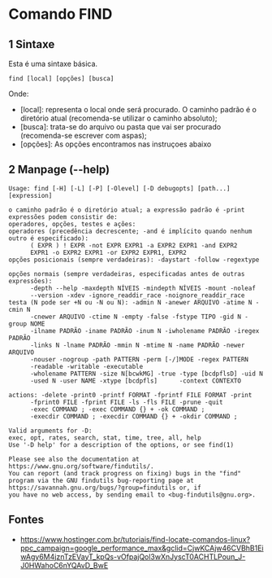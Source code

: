 Comando FIND
======================

## 1 Sintaxe

Esta é uma sintaxe básica.

`find [local] [opções] [busca]`

Onde:

* [local]: representa o local onde será procurado. O caminho padrão é o diretório atual (recomenda-se utilizar o caminho absoluto);
* [busca]: trata-se do  arquivo ou pasta que vai ser procurado (recomenda-se escrever com aspas);
* [opções]: As opções encontramos nas instruçoes abaixo


## 2 Manpage (--help)

```
Usage: find [-H] [-L] [-P] [-Olevel] [-D debugopts] [path...] [expression]

o caminho padrão é o diretório atual; a expressão padrão é -print
expressões podem consistir de:
operadores, opções, testes e ações:
operadores (precedência decrescente; -and é implícito quando nenhum outro é especificado):
      ( EXPR ) ! EXPR -not EXPR EXPR1 -a EXPR2 EXPR1 -and EXPR2
      EXPR1 -o EXPR2 EXPR1 -or EXPR2 EXPR1, EXPR2
opções posicionais (sempre verdadeiras): -daystart -follow -regextype

opções normais (sempre verdadeiras, especificadas antes de outras expressões):
      -depth --help -maxdepth NÍVEIS -mindepth NÍVEIS -mount -noleaf
      --version -xdev -ignore_readdir_race -noignore_readdir_race
testa (N pode ser +N ou -N ou N): -admin N -anewer ARQUIVO -atime N -cmin N
      -cnewer ARQUIVO -ctime N -empty -false -fstype TIPO -gid N -group NOME
      -ilname PADRÃO -iname PADRÃO -inum N -iwholename PADRÃO -iregex PADRÃO
      -links N -lname PADRÃO -mmin N -mtime N -name PADRÃO -newer ARQUIVO
      -nouser -nogroup -path PATTERN -perm [-/]MODE -regex PATTERN
      -readable -writable -executable
      -wholename PATTERN -size N[bcwkMG] -true -type [bcdpflsD] -uid N
      -used N -user NAME -xtype [bcdpfls]      -context CONTEXTO

actions: -delete -print0 -printf FORMAT -fprintf FILE FORMAT -print 
      -fprint0 FILE -fprint FILE -ls -fls FILE -prune -quit
      -exec COMMAND ; -exec COMMAND {} + -ok COMMAND ;
      -execdir COMMAND ; -execdir COMMAND {} + -okdir COMMAND ;

Valid arguments for -D:
exec, opt, rates, search, stat, time, tree, all, help
Use '-D help' for a description of the options, or see find(1)

Please see also the documentation at https://www.gnu.org/software/findutils/.
You can report (and track progress on fixing) bugs in the "find"
program via the GNU findutils bug-reporting page at
https://savannah.gnu.org/bugs/?group=findutils or, if
you have no web access, by sending email to <bug-findutils@gnu.org>.
```

## Fontes

* <https://www.hostinger.com.br/tutoriais/find-locate-comandos-linux?ppc_campaign=google_performance_max&gclid=CjwKCAjw46CVBhB1EiwAgy6M4jznTzEVayT_kpQs-vOfpajQol3wXnJyscT0ACHTLPoun_J-J0HWahoC6nYQAvD_BwE>
